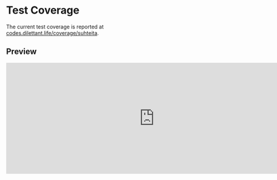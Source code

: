# Test Coverage

The current test coverage is reported at <a href="https://codes.dilettant.life/coverage/suhteita/" target="coverage">codes.dilettant.life/coverage/suhteita</a>.

## Preview

<iframe width="800px" height="300px" style="border: 0px;" src="https://codes.dilettant.life/coverage/suhteita/"></iframe>
